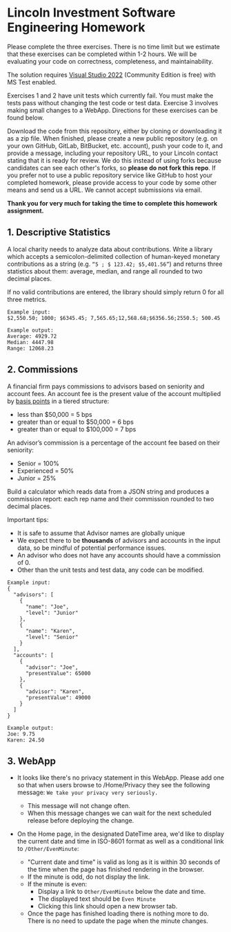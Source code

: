 # Lincoln Investment Software Engineering Homework

Please complete the three exercises.  There is no time limit but we estimate that these exercises can be completed within 1-2 hours.  We will be evaluating your code on correctness, completeness, and maintainability.  

The solution requires [Visual Studio 2022](https://www.visualstudio.com/downloads/) (Community Edition is free) with MS Test enabled.

Exercises 1 and 2 have unit tests which currently fail.  You must make the tests pass without changing the test code or test data.  Exercise 3 involves making small changes to a WebApp.  Directions for these exercises can be found below.

Download the code from this repository, either by cloning or downloading it as a zip file.  When finished, please create a new public repository (e.g. on your own GitHub, GitLab, BitBucket, etc. account), push your code to it, and provide a message, including your repository URL, to your Lincoln contact stating that it is ready for review.  We do this instead of using forks because candidates can see each other's forks, so **please do not fork this repo**.  If you prefer not to use a public repository service like GitHub to host your completed homework, please provide access to your code by some other means and send us a URL.  We cannot accept submissions via email.

**Thank you for very much for taking the time to complete this homework assignment.** 

## 1. Descriptive Statistics

 A local charity needs to analyze data about contributions. Write a library which accepts a semicolon-delimited collection of human-keyed monetary contributions as a string (e.g. `“5 ; $ 123.42; $5,401.56”`) and returns three statistics about them: average, median, and range all rounded to two decimal places.

If no valid contributions are entered, the library should simply return 0 for all three metrics.

```
Example input:
$2,550.50; 1000; $6345.45; 7,565.65;12,568.68;$6356.56;2550.5; 500.45

Example output:
Average: 4929.72
Median: 4447.98
Range: 12068.23
```

## 2. Commissions
A financial firm pays commissions to advisors based on seniority and account fees. An account fee is the present value of the account multiplied by [basis points](http://www.investopedia.com/terms/b/basispoint.asp) in a tiered structure:

* less than $50,000 = 5 bps
* greater than or equal to $50,000 = 6 bps
* greater than or equal to $100,000 = 7 bps

An advisor’s commission is a percentage of the account fee based on their seniority:

* Senior = 100%
* Experienced = 50%
* Junior = 25%

Build a calculator which reads data from a JSON string and produces a commission report: each rep name and their commission rounded to two decimal places. 

Important tips:

* It is safe to assume that Advisor names are globally unique
* We expect there to be **thousands** of advisors and accounts in the input data, so be mindful of potential performance issues.
* An advisor who does not have any accounts should have a commission of 0.
* Other than the unit tests and test data, any code can be modified.

```
Example input:
{
  "advisors": [
    {
      "name": "Joe",
      "level": "Junior"
    },
    {
      "name": "Karen",
      "level": "Senior"
    }
  ],
  "accounts": [
    {
      "advisor": "Joe",
      "presentValue": 65000
    },
    {
      "advisor": "Karen",
      "presentValue": 49000
    }
  ]
}

Example output:
Joe: 9.75
Karen: 24.50
```

## 3. WebApp
* It looks like there's no privacy statement in this WebApp.  Please add one so that when users browse to /Home/Privacy they see the following message: `We take your privacy very seriously.`
  * This message will not change often.
  * When this message changes we can wait for the next scheduled release before deploying the change.
                
* On the Home page, in the designated DateTime area, we'd like to display the current date and time in ISO-8601 format as well as a conditional link to `/Other/EvenMinute`:
  * "Current date and time" is valid as long as it is within 30 seconds of the time when the page has finished rendering in the browser.
  * If the minute is odd, do not display the link.
  * If the minute is even:
    * Display a link to `Other/EvenMinute` below the date and time.
    * The displayed text should be `Even Minute`
    * Clicking this link should open a new browser tab.
  * Once the page has finished loading there is nothing more to do.  There is no need to update the page when the minute changes.

